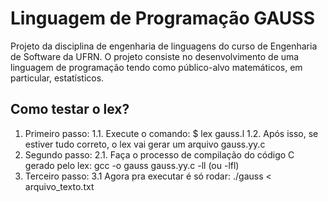
# Linguagem de Programação GAUSS

Projeto da disciplina de engenharia de linguagens do curso de Engenharia de Software da UFRN. O projeto consiste no desenvolvimento de uma linguagem de programação tendo como  público-alvo matemáticos, em particular, estatísticos. 




## Como testar o lex?

 1. Primeiro passo:
	1.1.  Execute o comando: $ lex gauss.l
	1.2. Após isso, se estiver tudo correto, o lex vai gerar um arquivo gauss.yy.c 
 2. Segundo passo:
	2.1. Faça o processo de compilação do código C gerado pelo lex: gcc -o gauss gauss.yy.c -ll (ou -lfl)
 3. Terceiro passo:
	3.1 Agora pra executar é só rodar: ./gauss < arquivo_texto.txt
